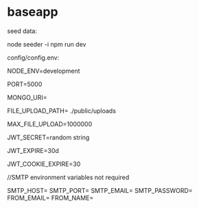 # baseapp

seed data: 

node seeder -i
npm run dev

config/config.env: 

NODE_ENV=development

PORT=5000

MONGO_URI=

FILE_UPLOAD_PATH= ./public/uploads

MAX_FILE_UPLOAD=1000000

JWT_SECRET=random string

JWT_EXPIRE=30d

JWT_COOKIE_EXPIRE=30


//SMTP environment variables not required 

SMTP_HOST= 
SMTP_PORT= 
SMTP_EMAIL= 
SMTP_PASSWORD= 
FROM_EMAIL= 
FROM_NAME= 
